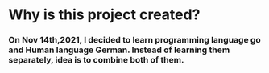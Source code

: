 # Why is this project created?
### On Nov 14th,2021, I decided to learn programming language go and Human language German. Instead of learning them separately, idea is to combine both of them.   
